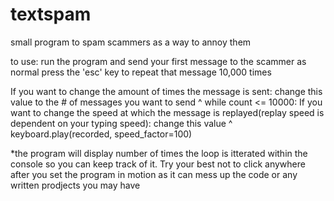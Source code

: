 # textspam
small program to spam scammers as a way to annoy them

to use: run the program and send your first message to the scammer as normal
press the 'esc' key to repeat that message 10,000 times

If you want to change the amount of times the message is sent:
          change this value to the # of messages you want to send
                  ^
while count <= 10000:
If you want to change the speed at which the message is replayed(replay speed is dependent on your typing speed):
                                  change this value 
                                      ^
keyboard.play(recorded, speed_factor=100)

*the program will display number of times the loop is itterated within the console so you can keep track of it. Try your best not to click anywhere after you set the program in motion as it can mess up the code or any written prodjects you may have

